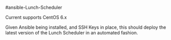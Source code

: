#ansible-Lunch-Scheduler

Current supports CentOS 6.x

Given Ansible being installed, and SSH Keys in place, this should deploy the latest version of the Lunch Scheduler in an automated fashion.
